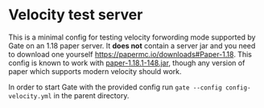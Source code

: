 # Velocity test server

This is a minimal config for testing velocity forwording mode supported by Gate on an 1.18 paper server.
It **does not** contain a server jar and you need to download one yourself https://papermc.io/downloads#Paper-1.18.
This config is known to work with [paper-1.18.1-148.jar](https://papermc.io/api/v2/projects/paper/versions/1.18.1/builds/148/downloads/paper-1.18.1-148.jar),
though any version of paper which supports modern velocity should work.

In order to start Gate with the provided config run `gate --config config-velocity.yml` in the parent directory.
